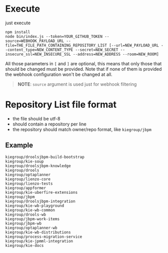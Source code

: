 # Execute

just execute
```
npm install
node bin/index.js --token=YOUR_GITHUB_TOKEN --source=WEBHOOK_PAYLOAD_URL --file=THE_FILE_PATH_CONTAINING_REPOSITORY_LIST [--url=NEW_PAYLOAD_URL --content_type=NEW_CONTENT_TYPE --secret=NEW_SECRET --insecure_ssl=NEW_INSECURE_SSL --address=NEW_ADDRESS --room=NEW_ROOM]
```

All those parameters in `[` and `]` are optional, this means that only those that should be changed must be provided. Note that if none of them is provided the webhook configuration won't be changed at all.

> **NOTE**: `source` argument is used just for webhook filtering

# Repository List file format

* the file should be utf-8
* should contain a repository per line
* the repository should match owner/repo format, like `kiegroup/jbpm`

## Example

```
kiegroup/droolsjbpm-build-bootstrap
kiegroup/kie-soup
kiegroup/droolsjbpm-knowledge
kiegroup/drools
kiegroup/optaplanner
kiegroup/lienzo-core
kiegroup/lienzo-tests
kiegroup/appformer
kiegroup/kie-uberfire-extensions
kiegroup/jbpm
kiegroup/droolsjbpm-integration
kiegroup/kie-wb-playground
kiegroup/kie-wb-common
kiegroup/drools-wb
kiegroup/jbpm-work-items
kiegroup/jbpm-wb
kiegroup/optaplanner-wb
kiegroup/kie-wb-distributions
kiegroup/process-migration-service
kiegroup/kie-jpmml-integration
kiegroup/kie-docs
```

